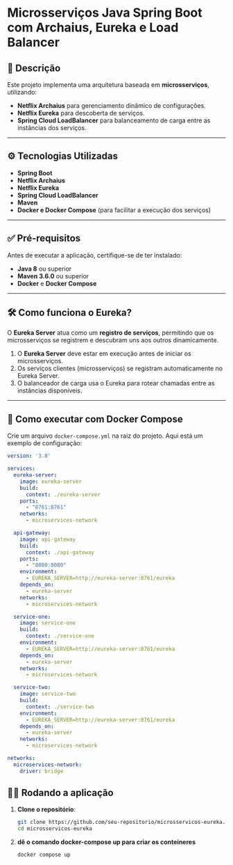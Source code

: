# Microsserviços Java Spring Boot com Archaius, Eureka e Load Balancer

## 📌 Descrição
Este projeto implementa uma arquitetura baseada em **microsserviços**, utilizando:

- **Netflix Archaius** para gerenciamento dinâmico de configurações.
- **Netflix Eureka** para descoberta de serviços.
- **Spring Cloud LoadBalancer** para balanceamento de carga entre as instâncias dos serviços.

---

## ⚙️ Tecnologias Utilizadas

- **Spring Boot**
- **Netflix Archaius**
- **Netflix Eureka**
- **Spring Cloud LoadBalancer**
- **Maven**
- **Docker e Docker Compose** (para facilitar a execução dos serviços)

---

## ✅ Pré-requisitos

Antes de executar a aplicação, certifique-se de ter instalado:

- **Java 8** ou superior
- **Maven 3.6.0** ou superior
- **Docker** e **Docker Compose**

---

## 🛠️ Como funciona o Eureka?

O **Eureka Server** atua como um **registro de serviços**, permitindo que os microsserviços se registrem e descubram uns aos outros dinamicamente.

1. O **Eureka Server** deve estar em execução antes de iniciar os microsserviços.
2. Os serviços clientes (microsserviços) se registram automaticamente no Eureka Server.
3. O balanceador de carga usa o Eureka para rotear chamadas entre as instâncias disponíveis.

---

## 🚀 Como executar com Docker Compose

Crie um arquivo `docker-compose.yml` na raiz do projeto. Aqui está um exemplo de configuração:

```yaml
version: '3.8'

services:
  eureka-server:
    image: eureka-server
    build:
      context: ./eureka-server
    ports:
      - "8761:8761"
    networks:
      - microservices-network

  api-gateway:
    image: api-gateway
    build:
      context: ./api-gateway
    ports:
      - "8080:8080"
    environment:
      - EUREKA_SERVER=http://eureka-server:8761/eureka
    depends_on:
      - eureka-server
    networks:
      - microservices-network

  service-one:
    image: service-one
    build:
      context: ./service-one
    environment:
      - EUREKA_SERVER=http://eureka-server:8761/eureka
    depends_on:
      - eureka-server
    networks:
      - microservices-network

  service-two:
    image: service-two
    build:
      context: ./service-two
    environment:
      - EUREKA_SERVER=http://eureka-server:8761/eureka
    depends_on:
      - eureka-server
    networks:
      - microservices-network

networks:
  microservices-network:
    driver: bridge
```
## 🏃‍♂️ Rodando a aplicação

1. **Clone o repositório**:
   ```bash
   git clone https://github.com/seu-repositorio/microsservicos-eureka.git
   cd microsservicos-eureka
2. **dê o comando docker-compose up para criar os conteineres**
   ```bash
   docker compose up
